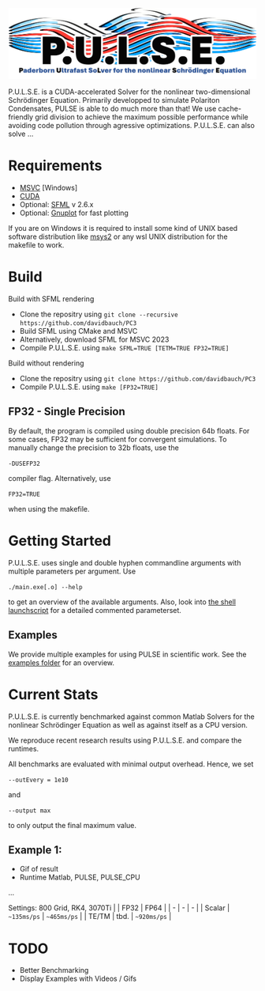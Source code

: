 ![resources/banner.png](resources/banner.png)

P.U.L.S.E. is a CUDA-accelerated Solver for the nonlinear two-dimensional Schrödinger Equation. Primarily developped to simulate Polariton Condensates, PULSE is able to do much more than that!
We use cache-friendly grid division to achieve the maximum possible performance while avoiding code pollution through agressive optimizations.
P.U.L.S.E. can also solve ...

# Requirements
- [MSVC](https://visualstudio.microsoft.com/de/downloads/) [Windows]
- [CUDA](https://developer.nvidia.com/cuda-downloads)
- Optional: [SFML](https://www.sfml-dev.org/download.php) v 2.6.x
- Optional: [Gnuplot](http://www.gnuplot.info/) for fast plotting

If you are on Windows it is required to install some kind of UNIX based software distribution like [msys2](https://www.msys2.org/) or any wsl UNIX distribution for the makefile to work.

# Build
Build with SFML rendering
- Clone the repositry using `git clone --recursive https://github.com/davidbauch/PC3`
- Build SFML using CMake and MSVC
- Alternatively, download SFML for MSVC 2023
- Compile P.U.L.S.E. using `make SFML=TRUE [TETM=TRUE FP32=TRUE]`

Build without rendering
- Clone the repositry using `git clone https://github.com/davidbauch/PC3`
- Compile P.U.L.S.E. using `make [FP32=TRUE]`

## FP32 - Single Precision
By default, the program is compiled using double precision 64b floats.
For some cases, FP32 may be sufficient for convergent simulations.
To manually change the precision to 32b floats, use the 

`-DUSEFP32`

compiler flag. Alternatively, use

`FP32=TRUE`

when using the makefile.

# Getting Started
P.U.L.S.E. uses single and double hyphen commandline arguments with multiple parameters per argument. Use

`./main.exe[.o] --help` 

to get an overview of the available arguments. Also, look into [the shell launchscript](/launch.sh) for a detailed commented parameterset.

## Examples
We provide multiple examples for using PULSE in scientific work. See the [examples folder](/examples/) for an overview.

# Current Stats
P.U.L.S.E. is currently benchmarked against common Matlab Solvers for the nonlinear Schrödinger Equation as well as against itself as a CPU version.

We reproduce recent research results using P.U.L.S.E. and compare the runtimes. 

All benchmarks are evaluated with minimal output overhead. Hence, we set 

`--outEvery = 1e10` 

and

 `--output max`
 
  to only output the final maximum value.

## Example 1: 
- Gif of result
- Runtime Matlab, PULSE, PULSE_CPU

...

Settings: 800 Grid, RK4, 3070Ti
|  | FP32  | FP64 |
| - | - | - |
| Scalar | `~135ms/ps`  | `~465ms/ps`  |
| TE/TM | tbd.  | `~920ms/ps`  |

# TODO
- Better Benchmarking
- Display Examples with Videos / Gifs

